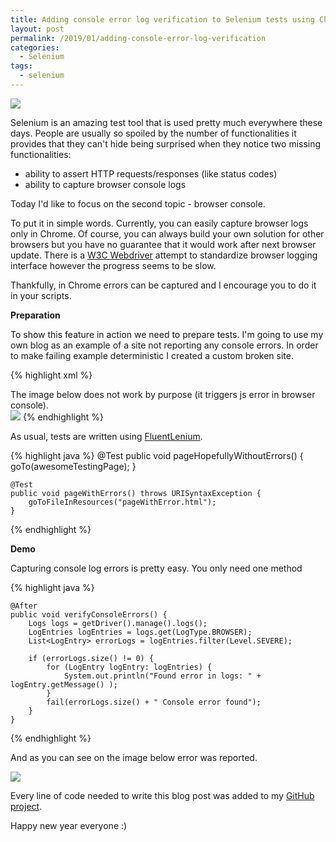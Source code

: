 ```yaml
---
title: Adding console error log verification to Selenium tests using Chrome
layout: post
permalink: /2019/01/adding-console-error-log-verification
categories:
  - Selenium
tags:
  - selenium 
---
```


![](/images/blog/Przechwytywanie.PNG)

Selenium is an amazing test tool that is used pretty much everywhere these days. People are usually so spoiled by the number of functionalities it provides that they can't hide being surprised when they notice two missing functionalities:

* ability to assert HTTP requests/responses (like status codes)
* ability to capture browser console logs

Today I'd like to focus on the second topic - browser console.

To put it in simple words. Currently, you can easily capture browser logs only in Chrome. Of course, you can always build your own solution for other browsers but you have no guarantee that it would work after next browser update. There is a [W3C Webdriver](https://github.com/w3c/webdriver/issues/406) attempt to standardize browser logging interface however the progress seems to be slow.

Thankfully, in Chrome errors can be captured and I encourage you to do it in your scripts.

**Preparation**

To show this feature in action we need to prepare tests. I'm going to use my own blog as an example of a site not reporting any console errors. In order to make failing example deterministic I created a custom broken site.

{% highlight xml %}
<html>
<head>
    <title>Page</title>
</head>
<body>
<div>The image below does not work by purpose
    (it triggers js error in browser console).</div>
<img src="https://nonexisting.url">
</body>
</html>
{% endhighlight %}

As usual, tests are written using [FluentLenium](https://fluentlenium.com/).

{% highlight java %}
@Test
public void pageHopefullyWithoutErrors() {
goTo(awesomeTestingPage);
}

    @Test
    public void pageWithErrors() throws URISyntaxException {
        goToFileInResources("pageWithError.html");
    }
{% endhighlight %}

**Demo**

Capturing console log errors is pretty easy. You only need one method

{% highlight java %}

    @After
    public void verifyConsoleErrors() {
        Logs logs = getDriver().manage().logs();
        LogEntries logEntries = logs.get(LogType.BROWSER);
        List<LogEntry> errorLogs = logEntries.filter(Level.SEVERE);

        if (errorLogs.size() != 0) {
            for (LogEntry logEntry: logEntries) {
                System.out.println("Found error in logs: " + logEntry.getMessage() );
            }
            fail(errorLogs.size() + " Console error found");
        }
    }
{% endhighlight %}

And as you can see on the image below error was reported.

![](/images/blog/Przechwytywanie2.PNG)

Every line of code needed to write this blog post was added to
my [GitHub project](https://github.com/slawekradzyminski/AwesomeTesting/commit/51969357bf940c58821bc080dcc7c3588d69cf8e).

Happy new year everyone :)

